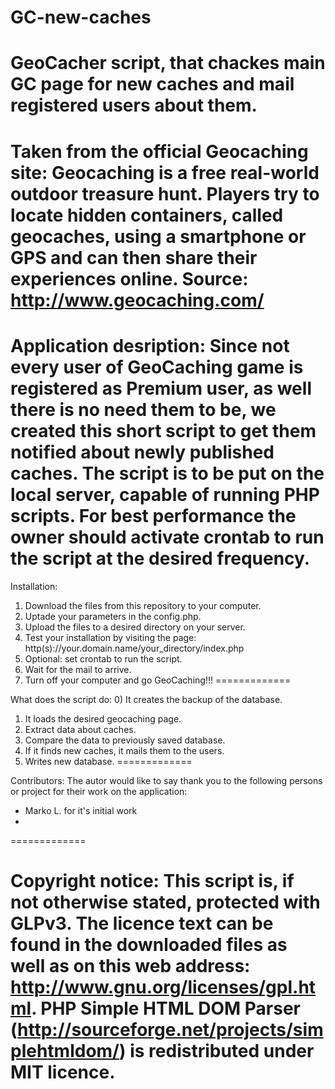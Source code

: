 GC-new-caches
=============

GeoCacher script, that chackes main GC page for new caches and mail registered users about them.
=============

Taken from the official Geocaching site:
Geocaching is a free real-world outdoor treasure hunt. Players try to locate hidden containers, called geocaches, 
using a smartphone or GPS and can then share their experiences online.
Source: http://www.geocaching.com/
=============

Application desription:
Since not every user of GeoCaching game is registered as Premium user, as well there is no need them to be, we created 
this short script to get them notified about newly published caches. The script is to be put on the local server, 
capable of running PHP scripts. For best performance the owner should activate crontab to run the script at the 
desired frequency.
=============

Installation:
  1) Download the files from this repository to your computer.
  2) Uptade your parameters in the config.php.
  3) Upload the files to a desired directory on your server.
  4) Test your installation by visiting the page: http(s)://your.domain.name/your_directory/index.php
  5) Optional: set crontab to run the script.
  7) Wait for the mail to arrive.
  8) Turn off your computer and go GeoCaching!!!
=============

What does the script do:
0) It creates the backup of the database.
1) It loads the desired geocaching page.
2) Extract data about caches.
3) Compare the data to previously saved database.
4) If it finds new caches, it  mails them to the users.
5) Writes new database.
=============

Contributors:
The autor would like to say thank you to the following persons or project for their work on the application:
- Marko L. for it's initial work
- 
=============

Copyright notice:
This script is, if not otherwise stated, protected with GLPv3. The licence text can be found in the 
downloaded files as well as on this web address: http://www.gnu.org/licenses/gpl.html.
PHP Simple HTML DOM Parser (http://sourceforge.net/projects/simplehtmldom/) is redistributed under MIT licence.
=============